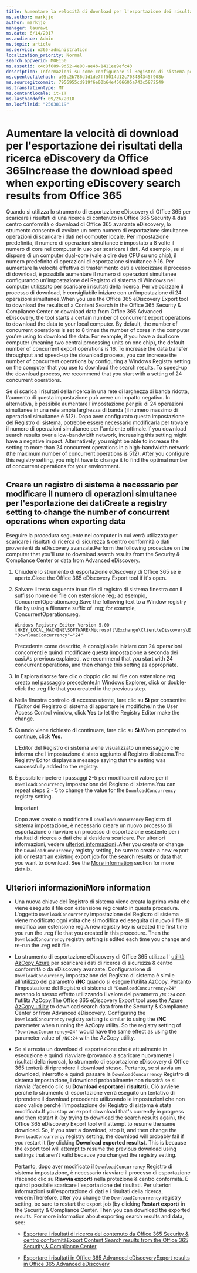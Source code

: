 ```yaml
---
title: Aumentare la velocità di download per l'esportazione dei risultati della ricerca eDiscovery da Office 365
ms.author: markjjo
author: markjjo
manager: laurawi
ms.date: 6/14/2017
ms.audience: Admin
ms.topic: article
ms.service: o365-administration
localization_priority: Normal
search.appverid: MOE150
ms.assetid: c4c8f689-9d52-4e80-ae4b-1411ee9efc43
description: Informazioni su come configurare il Registro di sistema per aumentare la velocità effettiva di scaricare i risultati della ricerca e cercare i dati da Office 365 Security &amp; eDiscovery centro conformità e avanzate di Office 365.
ms.openlocfilehash: a05c2b786d1d1de7ff5014d12c708484345f908b
ms.sourcegitcommit: 7956955cd919f6e00b64e4506605a743c5872549
ms.translationtype: MT
ms.contentlocale: it-IT
ms.lasthandoff: 09/26/2018
ms.locfileid: "25038119"
---
```

# <a name="increase-the-download-speed-when-exporting-ediscovery-search-results-from-office-365"></a><span data-ttu-id="04317-103">Aumentare la velocità di download per l'esportazione dei risultati della ricerca eDiscovery da Office 365</span><span class="sxs-lookup"><span data-stu-id="04317-103">Increase the download speed when exporting eDiscovery search results from Office 365</span></span>

<span data-ttu-id="04317-p101">Quando si utilizza lo strumento di esportazione eDiscovery di Office 365 per scaricare i risultati di una ricerca di contenuto in Office 365 Security &amp; dati centro conformità o download di Office 365 avanzate eDiscovery, lo strumento consente di avviare un certo numero di esportazione simultanee operazioni di scaricare i dati nel computer locale. Per impostazione predefinita, il numero di operazioni simultanee è impostato a 8 volte il numero di core nel computer in uso per scaricare i dati. Ad esempio, se si dispone di un computer dual-core (vale a dire due CPU su uno chip), il numero predefinito di operazioni di esportazione simultanee è 16. Per aumentare la velocità effettiva di trasferimento dati e velocizzare il processo di download, è possibile aumentare il numero di operazioni simultanee configurando un'impostazione del Registro di sistema di Windows nel computer utilizzato per scaricare i risultati della ricerca. Per velocizzare il processo di download, è consigliabile iniziare con un'impostazione di 24 operazioni simultanee.</span><span class="sxs-lookup"><span data-stu-id="04317-p101">When you use the Office 365 eDiscovery Export tool to download the results of a Content Search in the Office 365 Security &amp; Compliance Center or download data from Office 365 Advanced eDiscovery, the tool starts a certain number of concurrent export operations to download the data to your local computer. By default, the number of concurrent operations is set to 8 times the number of cores in the computer you're using to download the data. For example, if you have a dual core computer (meaning two central processing units on one chip), the default number of concurrent export operations is 16. To increase the data transfer throughput and speed-up the download process, you can increase the number of concurrent operations by configuring a Windows Registry setting on the computer that you use to download the search results. To speed-up the download process, we recommend that you start with a setting of 24 concurrent operations.</span></span>
  
<span data-ttu-id="04317-p102">Se si scarica i risultati della ricerca in una rete di larghezza di banda ridotta, l'aumento di questa impostazione può avere un impatto negativo. In alternativa, è possibile aumentare l'impostazione per più di 24 operazioni simultanee in una rete ampia larghezza di banda (il numero massimo di operazioni simultanee è 512). Dopo aver configurato questa impostazione del Registro di sistema, potrebbe essere necessario modificarla per trovare il numero di operazioni simultanee per l'ambiente ottimale.</span><span class="sxs-lookup"><span data-stu-id="04317-p102">If you download search results over a low-bandwidth network, increasing this setting might have a negative impact. Alternatively, you might be able to increase the setting to more than 24 concurrent operations in a high-bandwidth network (the maximum number of concurrent operations is 512). After you configure this registry setting, you might have to change it to find the optimal number of concurrent operations for your environment.</span></span>
  
## <a name="create-a-registry-setting-to-change-the-number-of-concurrent-operations-when-exporting-data"></a><span data-ttu-id="04317-112">Creare un registro di sistema è necessario per modificare il numero di operazioni simultanee per l'esportazione dei dati</span><span class="sxs-lookup"><span data-stu-id="04317-112">Create a registry setting to change the number of concurrent operations when exporting data</span></span>

<span data-ttu-id="04317-113">Eseguire la procedura seguente nel computer in cui verrà utilizzata per scaricare i risultati di ricerca di sicurezza &amp; centro conformità o dati provenienti da eDiscovery avanzate.</span><span class="sxs-lookup"><span data-stu-id="04317-113">Perform the following procedure on the computer that you'll use to download search results from the Security &amp; Compliance Center or data from Advanced eDiscovery.</span></span>
  
1. <span data-ttu-id="04317-114">Chiudere lo strumento di esportazione eDiscovery di Office 365 se è aperto.</span><span class="sxs-lookup"><span data-stu-id="04317-114">Close the Office 365 eDiscovery Export tool if it's open.</span></span> 
    
2. <span data-ttu-id="04317-115">Salvare il testo seguente in un file di registro di sistema finestra con il suffisso nome del file con estensione reg; ad esempio, ConcurrentOperations.reg.</span><span class="sxs-lookup"><span data-stu-id="04317-115">Save the following text to a Window registry file by using a filename suffix of .reg; for example, ConcurrentOperations.reg.</span></span> 
    
    ```
    Windows Registry Editor Version 5.00
    [HKEY_LOCAL_MACHINE\SOFTWARE\Microsoft\Exchange\Client\eDiscovery\ExportTool]
    "DownloadConcurrency"="24"
    ```

    <span data-ttu-id="04317-116">Precedente come descritto, è consigliabile iniziare con 24 operazioni concorrenti e quindi modificare questa impostazione a seconda dei casi.</span><span class="sxs-lookup"><span data-stu-id="04317-116">As previous explained, we recommend that you start with 24 concurrent operations, and then change this setting as appropriate.</span></span>
    
3. <span data-ttu-id="04317-117">In Esplora risorse fare clic o doppio clic sul file con estensione reg creato nel passaggio precedente.</span><span class="sxs-lookup"><span data-stu-id="04317-117">In Windows Explorer, click or double-click the .reg file that you created in the previous step.</span></span>
    
4. <span data-ttu-id="04317-118">Nella finestra controllo di accesso utente, fare clic su **Sì** per consentire l'Editor del Registro di sistema di apportare le modifiche.</span><span class="sxs-lookup"><span data-stu-id="04317-118">In the User Access Control window, click **Yes** to let the Registry Editor make the change.</span></span> 
    
5. <span data-ttu-id="04317-119">Quando viene richiesto di continuare, fare clic su **Sì**.</span><span class="sxs-lookup"><span data-stu-id="04317-119">When prompted to continue, click **Yes**.</span></span>
    
    <span data-ttu-id="04317-120">L'Editor del Registro di sistema viene visualizzato un messaggio che informa che l'impostazione è stato aggiunto al Registro di sistema.</span><span class="sxs-lookup"><span data-stu-id="04317-120">The Registry Editor displays a message saying that the setting was successfully added to the registry.</span></span>
    
6. <span data-ttu-id="04317-121">È possibile ripetere i passaggi 2-5 per modificare il valore per il `DownloadConcurrency` impostazione del Registro di sistema.</span><span class="sxs-lookup"><span data-stu-id="04317-121">You can repeat steps 2 - 5 to change the value for the  `DownloadConcurrency` registry setting.</span></span> 
    
    > [!IMPORTANT]
    > <span data-ttu-id="04317-p103">Dopo aver creato o modificare il `DownloadConcurrency` Registro di sistema impostazione, è necessario creare un nuovo processo di esportazione o riavviare un processo di esportazione esistente per i risultati di ricerca o dati che si desidera scaricare. Per ulteriori informazioni, vedere [ulteriori informazioni](increase-download-speeds-when-exporting-ediscovery-results.md#moreinfo) .</span><span class="sxs-lookup"><span data-stu-id="04317-p103">After you create or change the  `DownloadConcurrency` registry setting, be sure to create a new export job or restart an existing export job for the search results or data that you want to download. See the [More information](increase-download-speeds-when-exporting-ediscovery-results.md#moreinfo) section for more details.</span></span> 
  
## <a name="more-information"></a><span data-ttu-id="04317-124">Ulteriori informazioni</span><span class="sxs-lookup"><span data-stu-id="04317-124">More information</span></span>

- <span data-ttu-id="04317-p104">Una nuova chiave del Registro di sistema viene creata la prima volta che viene eseguito il file con estensione reg creato in questa procedura. L'oggetto `DownloadConcurrency` impostazione del Registro di sistema viene modificato ogni volta che si modifica ed eseguita di nuovo il file di modifica con estensione reg.</span><span class="sxs-lookup"><span data-stu-id="04317-p104">A new registry key is created the first time you run the .reg file that you created in this procedure. Then the  `DownloadConcurrency` registry setting is edited each time you change and re-run the .reg edit file.</span></span> 
    
- <span data-ttu-id="04317-p105">Lo strumento di esportazione eDiscovery di Office 365 utilizza l' [utilità AzCopy Azure](https://go.microsoft.com/fwlink/?linkid=849949) per scaricare i dati di ricerca di sicurezza &amp; centro conformità o da eDiscovery avanzate. Configurazione di `DownloadConcurrency` impostazione del Registro di sistema è simile all'utilizzo del parametro **/NC** quando si esegue l'utilità AzCopy. Pertanto l'impostazione del Registro di sistema di `"DownloadConcurrency=24"` avranno lo stesso effetto utilizzando il valore del parametro `/NC:24` con l'utilità AzCopy.</span><span class="sxs-lookup"><span data-stu-id="04317-p105">The Office 365 eDiscovery Export tool uses the [Azure AzCopy utility](https://go.microsoft.com/fwlink/?linkid=849949) to download search data from the Security &amp; Compliance Center or from Advanced eDiscovery. Configuring the  `DownloadConcurrency` registry setting is similar to using the **/NC** parameter when running the AzCopy utility. So the registry setting of  `"DownloadConcurrency=24"` would have the same effect as using the parameter value of  `/NC:24` with the AzCopy utility.</span></span> 
    
- <span data-ttu-id="04317-p106">Se si arresta un download di esportazione che è attualmente in esecuzione e quindi riavviare (provando a scaricare nuovamente i risultati della ricerca), lo strumento di esportazione eDiscovery di Office 365 tenterà di riprendere il download stesso. Pertanto, se si avvia un download, interrotto e quindi passare la `DownloadConcurrency` Registro di sistema impostazione, i download probabilmente non riuscirà se si riavvia (facendo clic su **Download esportare i risultati**). Ciò avviene perché lo strumento di esportazione verrà eseguito un tentativo di riprendere il download precedente utilizzando le impostazioni che non sono valide perché l'impostazione del Registro di sistema è stata modificata.</span><span class="sxs-lookup"><span data-stu-id="04317-p106">If you stop an export download that's currently in progress and then restart it (by trying to download the search results again), the Office 365 eDiscovery Export tool will attempt to resume the same download. So, if you start a download, stop it, and then change the  `DownloadConcurrency` registry setting, the download will probably fail if you restart it (by clicking **Download exported results**). This is because the export tool will attempt to resume the previous download using settings that aren't valid because you changed the registry setting.</span></span>
    
    <span data-ttu-id="04317-p107">Pertanto, dopo aver modificato il `DownloadConcurrency` Registro di sistema impostazione, è necessario riavviare il processo di esportazione (facendo clic su **Riavvia export**) nella protezione &amp; centro conformità. È quindi possibile scaricare l'esportazione dei risultati. Per ulteriori informazioni sull'esportazione di dati e i risultati della ricerca, vedere:</span><span class="sxs-lookup"><span data-stu-id="04317-p107">Therefore, after you change the  `DownloadConcurrency` registry setting, be sure to restart the export job (by clicking **Restart export**) in the Security &amp; Compliance Center. Then you can download the exported results. For more information about exporting search results and data, see:</span></span>
    
  - [<span data-ttu-id="04317-136">Esportare i risultati di ricerca del contenuto da Office 365 Security &amp; centro conformità</span><span class="sxs-lookup"><span data-stu-id="04317-136">Export Content Search results from the Office 365 Security &amp; Compliance Center</span></span>](export-search-results.md)
    
  - [<span data-ttu-id="04317-137">Esportare i risultati in Office 365 Advanced eDiscovery</span><span class="sxs-lookup"><span data-stu-id="04317-137">Export results in Office 365 Advanced eDiscovery</span></span>](export-results-in-advanced-ediscovery.md)
    
